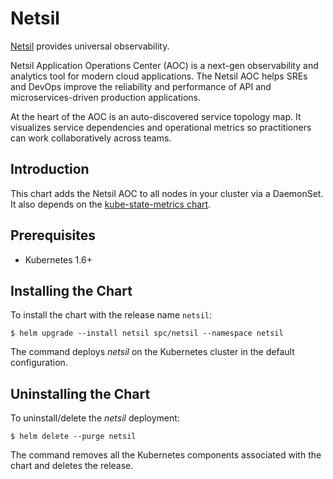 # Netsil

[Netsil](https://netsil.com/) provides universal observability.

Netsil Application Operations Center (AOC) is a next-gen observability and analytics tool for modern cloud applications. The Netsil AOC helps SREs and DevOps improve the reliability and performance of API and microservices-driven production applications.

At the heart of the AOC is an auto-discovered service topology map. It visualizes service dependencies and operational metrics so practitioners can work collaboratively across teams.

## Introduction

This chart adds the Netsil AOC to all nodes in your cluster via a DaemonSet. It also depends on the [kube-state-metrics chart](https://github.com/kubernetes/charts/tree/master/stable/kube-state-metrics).

## Prerequisites

- Kubernetes 1.6+

## Installing the Chart

To install the chart with the release name `netsil`:

```console
$ helm upgrade --install netsil spc/netsil --namespace netsil
```

The command deploys _netsil_ on the Kubernetes cluster in the default configuration.

## Uninstalling the Chart

To uninstall/delete the _netsil_ deployment:

```console
$ helm delete --purge netsil
```

The command removes all the Kubernetes components associated with the chart and deletes the release.
